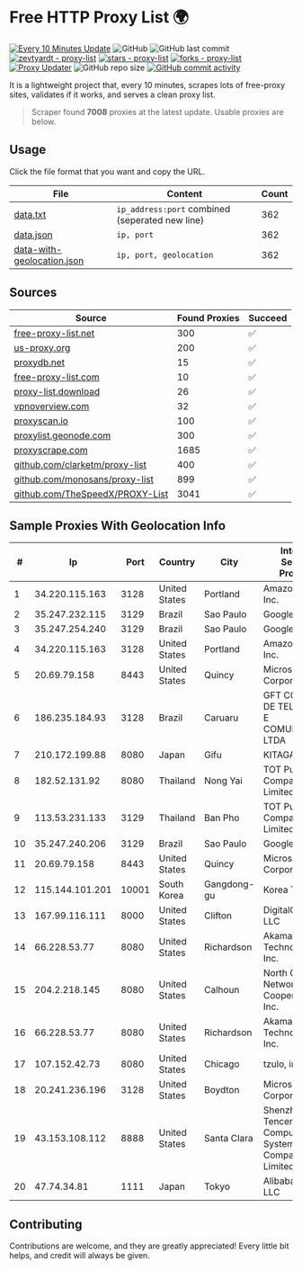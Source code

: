 
# Free HTTP Proxy List 🌍

[![Every 10 Minutes Update](https://github.com/mertguvencli/http-proxy-list/actions/workflows/main.yml/badge.svg?branch=main)](https://github.com/mertguvencli/http-proxy-list/actions/workflows/main.yml)
![GitHub](https://img.shields.io/github/license/mertguvencli/http-proxy-list)
![GitHub last commit](https://img.shields.io/github/last-commit/mertguvencli/http-proxy-list)
[![zevtyardt - proxy-list](https://img.shields.io/static/v1?label=zevtyardt&message=proxy-list&color=blue&logo=github)](https://github.com/zevtyardt/proxy-list "Go to GitHub repo")
[![stars - proxy-list](https://img.shields.io/github/stars/zevtyardt/proxy-list?style=social)](https://github.com/zevtyardt/proxy-list)
[![forks - proxy-list](https://img.shields.io/github/forks/zevtyardt/proxy-list?style=social)](https://github.com/zevtyardt/proxy-list)
[![Proxy Updater](https://github.com/zevtyardt/proxy-list/workflows/Proxy%20Updater/badge.svg)](https://github.com/zevtyardt/proxy-list/actions?query=workflow:"Proxy+Updater")
![GitHub repo size](https://img.shields.io/github/repo-size/zevtyardt/proxy-list)
[![GitHub commit activity](https://img.shields.io/github/commit-activity/m/zevtyardt/proxy-list?logo=commits)](https://github.com/zevtyardt/proxy-list/commits/main)

It is a lightweight project that, every 10 minutes, scrapes lots of free-proxy sites, validates if it works, and serves a clean proxy list.

> Scraper found **7008** proxies at the latest update. Usable proxies are below.

## Usage

Click the file format that you want and copy the URL.

|File|Content|Count|
|----|-------|-----|
|[data.txt](https://raw.githubusercontent.com/mertguvencli/http-proxy-list/main/proxy-list/data.txt)|`ip_address:port` combined (seperated new line)|362|
|[data.json](https://raw.githubusercontent.com/mertguvencli/http-proxy-list/main/proxy-list/data.json)|`ip, port`|362|
|[data-with-geolocation.json](https://raw.githubusercontent.com/mertguvencli/http-proxy-list/main/proxy-list/data-with-geolocation.json)|`ip, port, geolocation`|362|

## Sources

|Source|Found Proxies|Succeed|
|------|-------------|-------|
|[free-proxy-list.net](https://free-proxy-list.net)|300|✅|
|[us-proxy.org](https://www.us-proxy.org)|200|✅|
|[proxydb.net](http://proxydb.net)|15|✅|
|[free-proxy-list.com](https://free-proxy-list.com/?page=&port=&type%5B%5D=http&type%5B%5D=https&up_time=0&search=Search)|10|✅|
|[proxy-list.download](https://www.proxy-list.download/HTTP)|26|✅|
|[vpnoverview.com](https://vpnoverview.com/privacy/anonymous-browsing/free-proxy-servers)|32|✅|
|[proxyscan.io](https://www.proxyscan.io)|100|✅|
|[proxylist.geonode.com](https://proxylist.geonode.com/api/proxy-list?limit=300&page=1&sort_by=lastChecked&sort_type=desc&protocols=http,https)|300|✅|
|[proxyscrape.com](https://api.proxyscrape.com/v2/?request=displayproxies&protocol=http&timeout=10000&country=all&ssl=all&anonymity=all)|1685|✅|
|[github.com/clarketm/proxy-list](https://raw.githubusercontent.com/clarketm/proxy-list/master/proxy-list-raw.txt)|400|✅|
|[github.com/monosans/proxy-list](https://raw.githubusercontent.com/monosans/proxy-list/main/proxies/http.txt)|899|✅|
|[github.com/TheSpeedX/PROXY-List](https://raw.githubusercontent.com/TheSpeedX/PROXY-List/master/http.txt)|3041|✅|


## Sample Proxies With Geolocation Info

|#|Ip|Port|Country|City|Internet Service Provider|
|-|--|----|-------|----|-------------------------|
|1|34.220.115.163|3128|United States|Portland|Amazon.com, Inc.|
|2|35.247.232.115|3129|Brazil|Sao Paulo|Google LLC|
|3|35.247.254.240|3129|Brazil|Sao Paulo|Google LLC|
|4|34.220.115.163|3128|United States|Portland|Amazon.com, Inc.|
|5|20.69.79.158|8443|United States|Quincy|Microsoft Corporation|
|6|186.235.184.93|3128|Brazil|Caruaru|GFT COMERCIO DE TELEFONIA E COMUNICACAO LTDA|
|7|210.172.199.88|8080|Japan|Gifu|KITAGATA|
|8|182.52.131.92|8080|Thailand|Nong Yai|TOT Public Company Limited|
|9|113.53.231.133|3129|Thailand|Ban Pho|TOT Public Company Limited|
|10|35.247.240.206|3129|Brazil|Sao Paulo|Google LLC|
|11|20.69.79.158|8443|United States|Quincy|Microsoft Corporation|
|12|115.144.101.201|10001|South Korea|Gangdong-gu|Korea Telecom|
|13|167.99.116.111|8000|United States|Clifton|DigitalOcean, LLC|
|14|66.228.53.77|8080|United States|Richardson|Akamai Technologies, Inc.|
|15|204.2.218.145|8080|United States|Calhoun|North Georgia Network Cooperative, Inc.|
|16|66.228.53.77|8080|United States|Richardson|Akamai Technologies, Inc.|
|17|107.152.42.73|8080|United States|Chicago|tzulo, inc.|
|18|20.241.236.196|3128|United States|Boydton|Microsoft Corporation|
|19|43.153.108.112|8888|United States|Santa Clara|Shenzhen Tencent Computer Systems Company Limited|
|20|47.74.34.81|1111|Japan|Tokyo|Alibaba.com LLC|



## Contributing

Contributions are welcome, and they are greatly appreciated! Every
little bit helps, and credit will always be given.

